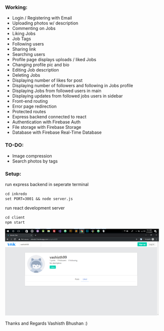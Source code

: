 
### Working:
* Login / Registering with Email
* Uploading photos w/ description
* Commenting on Jobs
* Liking Jobs
* Job Tags
* Following users
* Sharing link
* Searching users
* Profile page displays uploads / liked Jobs
* Changing profile pic and bio
* Editing Job description
* Deleting Jobs
* Displaying number of likes for post
* Displaying number of followers and following in Jobs profile
* Displaying Jobs from followed users in main
* Displaying updates from followed jobs users in sidebar
* Front-end routing
* Error page redirection
* Protected routes
* Express backend connected to react
* Authentication with Firebase Auth
* File storage with Firebase Storage
* Database with Firebase Real-Time Database

### TO-DO:
* Image compression
* Search photos by tags

### Setup:
run express backend in seperate terminal
```
cd inkredo
set PORT=3001 && node server.js
```

run react development server
```
cd client
npm start
```
![alt text](https://raw.githubusercontent.com/vashisth00/inkredo/master/Screenshot-vb.png)

Thanks and Regards Vashisth Bhushan :)
